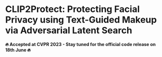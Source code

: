 # CLIP2Protect: Protecting Facial Privacy using Text-Guided Makeup via Adversarial Latent Search
**🔥 Accepted at CVPR 2023 - Stay tuned for the official code release on 18th June 🔥**
